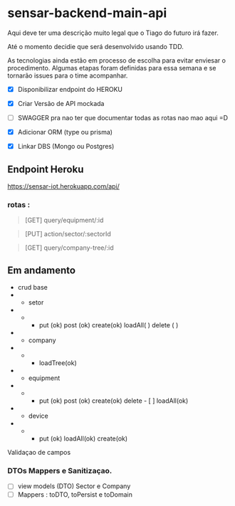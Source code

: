 # sensar-backend-main-api

Aqui deve ter uma descrição muito legal que o Tiago do futuro irá fazer.

Até o momento decidie que será desenvolvido usando TDD.

As tecnologias ainda estão em processo de escolha para evitar enviesar o procedimento. Algumas etapas foram definidas para essa semana e se tornarão issues para o time acompanhar.

- [X] Disponibilizar endpoint do HEROKU
- [X] Criar Versão de API mockada
- [ ] SWAGGER pra nao ter que documentar todas as rotas nao mao aqui  =D
- [X] Adicionar ORM (type ou prisma)
- [X] Linkar DBS (Mongo ou Postgres)



## Endpoint Heroku

https://sensar-iot.herokuapp.com/api/

### rotas : 
>[GET] query/equipment/:id

>[PUT] action/sector/:sectorId

>[GET] query/company-tree/:id


## Em andamento

- crud base
- - setor
- - - put (ok) post (ok) create(ok) loadAll( ) delete ( )
- - company
- - - loadTree(ok)
- - equipment
- - - put (ok) post (ok) create(ok) delete - [ ] loadAll(ok)
- - device  
- - - put (ok) loadAll(ok) create(ok)

Validaçao de campos


### DTOs Mappers e Sanitizaçao.

- [ ] view models (DTO) Sector e Company
- [ ] Mappers : toDTO, toPersist e toDomain
